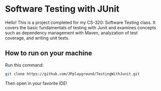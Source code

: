 # Software Testing with JUnit

Hello! This is a project completed for my CS-320: Software Testing class. It covers the basic fundamentals of testing with Junit and examines concepts such as dependency management with Maven, analyzation of test coverage, and writing unit tests.

## How to run on your machine

Run this command:

```bash
git clone https://github.com/JPplayground/TestingWithJunit.git
```

Then open in your favorite IDE!

